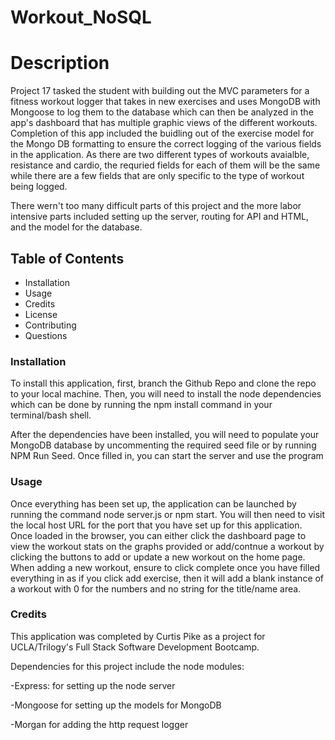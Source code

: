 # Workout_NoSQL
# Description
Project 17 tasked the student with building out the MVC parameters for a fitness workout logger that takes in new exercises and uses MongoDB with Mongoose to log them to the database which can then be analyzed in the app's dashboard that has multiple graphic views of the different workouts. Completion of this app included the buidling out of the exercise model for the Mongo DB formatting to ensure the correct logging of the various fields in the application. As there are two different types of workouts avaialble, resistance and cardio, the requried fields for each of them will be the same while there are a few fields that are only specific to the type of workout being logged.

There wern't too many difficult parts of this project and the more labor intensive parts included setting up the server, routing for API and HTML, and the model for the database.

## Table of Contents
* Installation
* Usage
* Credits
* License
* Contributing
* Questions
### Installation
To install this application, first, branch the Github Repo and clone the repo to your local machine. Then, you will need to install the node dependencies which can be done by running the npm install command in your terminal/bash shell.

After the dependencies have been installed, you will need to populate your MongoDB database by uncommenting the required seed file or by running NPM Run Seed. Once filled in, you can start the server and use the program

### Usage
Once everything has been set up, the application can be launched by running the command node server.js or npm start. You will then need to visit the local host URL for the port that you have set up for this application. Once loaded in the browser, you can either click the dashboard page to view the workout stats on the graphs provided or add/contnue a workout by clicking the buttons to add or update a new workout on the home page. When adding a new workout, ensure to click complete once you have filled everything in as if you click add exercise, then it will add a blank instance of a workout with 0 for the numbers and no string for the title/name area.

### Credits
This application was completed by Curtis Pike as a project for UCLA/Trilogy's Full Stack Software Development Bootcamp.

Dependencies for this project include the node modules:

-Express: for setting up the node server

-Mongoose for setting up the models for MongoDB

-Morgan for adding the http request logger
